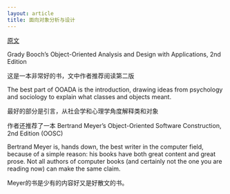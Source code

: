```yaml
---
layout: article
title: 面向对象分析与设计
---
```


[原文](https://deprogrammaticaipsum.com/2020/01/06/bertrand-meyer/)

Grady Booch’s Object-Oriented Analysis and Design with Applications, 2nd Edition
 
这是一本非常好的书，文中作者推荐阅读第二版
 
 
The best part of OOADA is the introduction, drawing ideas from psychology and sociology to explain what classes and objects meant.
 
最好的部分是引言，从社会学和心理学角度解释类和对象
 
 
作者还推荐了一本 Bertrand Meyer’s Object-Oriented Software Construction, 2nd Edition (OOSC)
 
 
Bertrand Meyer is, hands down, the best writer in the computer field, because of a simple reason: his books have both great content and great prose. Not all authors of computer books (and certainly not the one you are reading now) can make the same claim.
 
Meyer的书是少有的内容好又是好散文的书。
 
 
 
